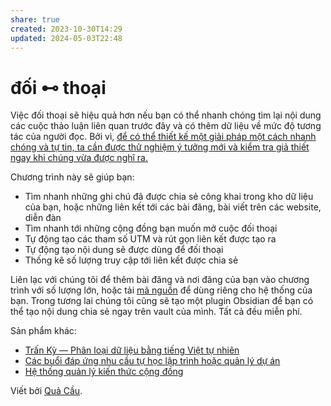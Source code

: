```yaml
---
share: true
created: 2023-10-30T14:29
updated: 2024-05-03T22:48
---
```

# đối ⊷ thoại
Việc đối thoại sẽ hiệu quả hơn nếu bạn có thể nhanh chóng tìm lại nội dung các cuộc thảo luận liên quan trước đây và có thêm dữ liệu về mức độ tương tác của người đọc. Bởi vì, [để có thể thiết kế một giải pháp một cách nhanh chóng và tự tin, ta cần được thử nghiệm ý tưởng mới và kiểm tra giả thiết ngay khi chúng vừa được nghĩ ra.](https://worrydream.com/LadderOfAbstraction/)

Chương trình này sẽ giúp bạn:
- Tìm nhanh những ghi chú đã được chia sẻ công khai trong kho dữ liệu của bạn, hoặc những liên kết tới các bài đăng, bài viết trên các website, diễn đàn
- Tìm nhanh tới những cộng đồng bạn muốn mở cuộc đối thoại
- Tự động tạo các tham số UTM và rút gọn liên kết được tạo ra
- Tự động tạo nội dung sẽ được dùng để đối thoại
- Thống kê số lượng truy cập tới liên kết được chia sẻ

Liên lạc với chúng tôi để thêm bài đăng và nơi đăng của bạn vào chương trình với số lượng lớn, hoặc tải [mã nguồn](https://github.com/QuaCau-TheSphere/CW-rut-gon-utm) để dùng riêng cho hệ thống của bạn. Trong tương lai chúng tôi cũng sẽ tạo một plugin Obsidian để bạn có thể tạo nội dung chia sẻ ngay trên vault của mình. Tất cả đều miễn phí.

Sản phẩm khác:
- [Trấn Kỳ — Phân loại dữ liệu bằng tiếng Việt tự nhiên](https://tranky.deno.dev/?utm_source=doi-thoai.deno.dev+%28Trang+ch%E1%BB%A7%29&utm_medium=Website&utm_campaign=&utm_content=&utm_term=Qu%E1%BA%A3+C%E1%BA%A7u)
- [Các buổi đáp ứng nhu cầu tự học lập trình hoặc quản lý dự án](https://quảcầu.cc/cac-buoi-dap-ung-nhu-cau-hoc-cach-su-dung-cong-cu-va-tu-duy-lap-trinh-cho-nhu-cau-ca-nhan-hoac-nghien-cuu/)
- [Hệ thống quản lý kiến thức cộng đồng](https://obsidian.quảcầu.cc/%F0%9F%93%90%20d%E1%BB%B1%20%C3%A1n/c%C3%B4ng%20c%E1%BB%A5%20cho%20h%E1%BB%87%20sinh%20th%C3%A1i/9%20blog/t%E1%BB%AB%20vi%E1%BB%87c%20l%C6%B0u%20d%E1%BB%AF%20li%E1%BB%87u%20t%E1%BA%A1i%20ch%E1%BB%97%20%C4%91%E1%BA%BFn%20s%E1%BB%B1%20h%E1%BB%A3p%20t%C3%A1c%20%C4%91a%20ph%C6%B0%C6%A1ng%20v%C3%A0%20li%C3%AAn%20ng%C3%A0nh%20v%C3%A0%20n%E1%BB%81n%20kinh%20t%E1%BA%BF%20kh%C3%B4ng%20d%C3%B9ng%20ti%E1%BB%81n/)

Viết bởi [Quả Cầu](https://quảcầu.cc/truyen-ngu-ngon-ve-nhung-nguoi-mong-doi/).